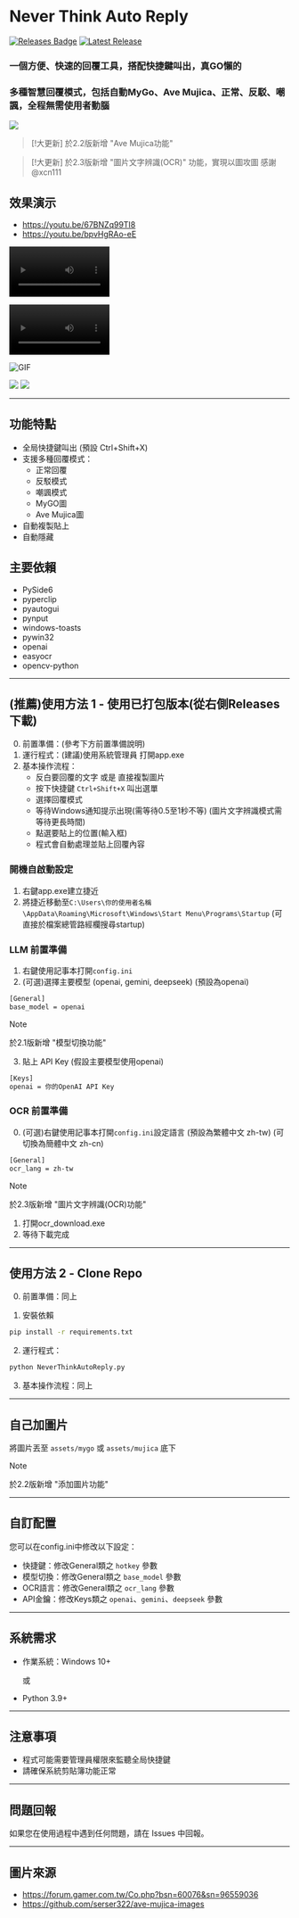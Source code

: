# Never Think Auto Reply

[![Releases Badge](https://img.shields.io/github/downloads/RyuuMeow/NeverThinkAutoReply/total)](https://github.com/RyuuMeow/NeverThinkAutoReply/releases)
[![Latest Release](https://img.shields.io/github/v/release/RyuuMeow/NeverThinkAutoReply)](https://github.com/RyuuMeow/NeverThinkAutoReply/releases/latest)

### 一個方便、快速的回覆工具，搭配快捷鍵叫出，真GO懶的
### 多種智慧回覆模式，包括自動MyGo、Ave Mujica、正常、反駁、嘲諷，全程無需使用者動腦

![](assets/demo/img1.png)

> [!大更新]
> 於2.2版新增 "Ave Mujica功能"

> [!大更新]
> 於2.3版新增 "圖片文字辨識(OCR)" 功能，實現以圖攻圖
> 感謝 @xcn111

## 效果演示

- https://youtu.be/67BNZq99TI8
- https://youtu.be/bpvHgRAo-eE

[<video src='https://youtu.be/67BNZq99TI8' width=180/>](https://github.com/user-attachments/assets/8d59fc0b-874d-4769-bb89-fcaa0746941b)

[<video src='https://youtu.be/bpvHgRAo-eE' width=180/>](https://github.com/user-attachments/assets/d1a4e4d6-97b6-4c94-88d1-bd722eef82a0)

![GIF](assets/demo/ntar_demo2.gif)

![](assets/demo/img2.png)
![](assets/demo/img3.png)

---

## 功能特點

- 全局快捷鍵叫出 (預設 Ctrl+Shift+X)
- 支援多種回覆模式：
  - 正常回覆
  - 反駁模式
  - 嘲諷模式
  - MyGO圖
  - Ave Mujica圖
- 自動複製貼上
- 自動隱藏

## 主要依賴

- PySide6
- pyperclip
- pyautogui
- pynput
- windows-toasts
- pywin32
- openai
- easyocr
- opencv-python

---

## (推薦)使用方法 1 - 使用已打包版本(從右側Releases下載)
0. 前置準備：(參考下方前置準備說明)
1. 運行程式：(建議)使用系統管理員 打開app.exe
2. 基本操作流程：
   - 反白要回覆的文字 或是 直接複製圖片
   - 按下快捷鍵 `Ctrl+Shift+X` 叫出選單
   - 選擇回覆模式
   - 等待Windows通知提示出現(需等待0.5至1秒不等) (圖片文字辨識模式需等待更長時間)
   - 點選要貼上的位置(輸入框)
   - 程式會自動處理並貼上回覆內容

### 開機自啟動設定
1. 右鍵app.exe建立捷近
2. 將捷近移動至`C:\Users\你的使用者名稱\AppData\Roaming\Microsoft\Windows\Start Menu\Programs\Startup`
   (可直接於檔案總管路經欄搜尋startup)

### LLM 前置準備

1. 右鍵使用記事本打開`config.ini`
2. (可選)選擇主要模型 (openai, gemini, deepseek) (預設為openai)
```bash
[General]
base_model = openai
```
> [!NOTE]
> 於2.1版新增 "模型切換功能"

3. 貼上 API Key (假設主要模型使用openai)
```bash
[Keys]
openai = 你的OpenAI API Key
```

### OCR 前置準備

0. (可選)右鍵使用記事本打開`config.ini`設定語言 (預設為繁體中文 zh-tw) (可切換為簡體中文 zh-cn)
```bash
[General]
ocr_lang = zh-tw
```

> [!NOTE]
> 於2.3版新增 "圖片文字辨識(OCR)功能"

1. 打開ocr_download.exe
2. 等待下載完成

---

## 使用方法 2 - Clone Repo

0. 前置準備：同上

1. 安裝依賴

```bash
pip install -r requirements.txt
```

2. 運行程式：

```bash
python NeverThinkAutoReply.py
```

3. 基本操作流程：同上

---

## 自己加圖片

將圖片丟至 `assets/mygo` 或 `assets/mujica` 底下

> [!NOTE]
> 於2.2版新增 "添加圖片功能"

---

## 自訂配置

您可以在config.ini中修改以下設定：

- 快捷鍵：修改General類之 `hotkey` 參數
- 模型切換：修改General類之 `base_model` 參數
- OCR語言：修改General類之 `ocr_lang` 參數
- API金鑰：修改Keys類之 `openai`、`gemini`、`deepseek` 參數

---

## 系統需求

- 作業系統：Windows 10+

  或

- Python 3.9+

---

## 注意事項

- 程式可能需要管理員權限來監聽全局快捷鍵
- 請確保系統剪貼簿功能正常

---

## 問題回報

如果您在使用過程中遇到任何問題，請在 Issues 中回報。

---

## 圖片來源

- https://forum.gamer.com.tw/Co.php?bsn=60076&sn=96559036
- https://github.com/serser322/ave-mujica-images
